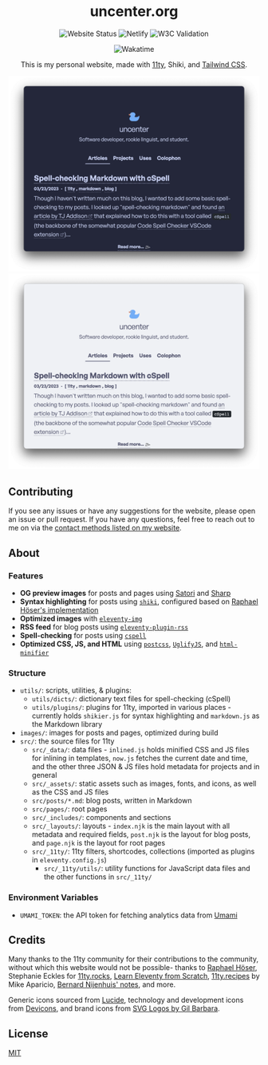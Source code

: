 <div align="center">
    <h1>uncenter.org</h1>

![Website Status](https://img.shields.io/website?down_color=red&down_message=down&up_color=a&up_message=online&url=https%3A%2F%2Funcenter.org&style=for-the-badge)
![Netlify](https://img.shields.io/netlify/0be102c8-f30f-48ad-a0f0-7fb84eea2740?style=for-the-badge)
![W3C Validation](https://img.shields.io/w3c-validation/html?targetUrl=https%3A%2F%2Funcenter.org&style=for-the-badge)

![Wakatime](https://wakatime.com/badge/user/44269a44-02c2-486c-a2ea-494b7071737e/project/37a0a8c7-515a-4f8e-90bc-cfab440d9035.svg?style=for-the-badge)

This is my personal website, made with [11ty](https://www.11ty.dev/), Shiki, and [Tailwind CSS](https://tailwindcss.com/).

![Screenshot of my website's homepage, in dark mode](/images/home-dark.png)
![Screenshot of my website's homepage, in light mode](/images/home-light.png)

</div>

## Contributing

If you see any issues or have any suggestions for the website, please open an issue or pull request. If you have any questions, feel free to reach out to me on via the [contact methods listed on my website](https://uncenter.org/contact/).

## About

### Features

- **OG preview images** for posts and pages using [Satori](https://github.com/vercel/satori) and [Sharp](https://sharp.pixelplumbing.com/)
- **Syntax highlighting** for posts using [`shiki`](https://github.com/shikijs/shiki), configured based on [Raphael Höser's implementation](https://www.hoeser.dev/blog/2023-02-01-syntax-highlight/)
- **Optimized images** with [`eleventy-img`](https://github.com/11ty/eleventy-img)
- **RSS feed** for blog posts using [`eleventy-plugin-rss`](https://github.com/11ty/eleventy-plugin-rss)
- **Spell-checking** for posts using [`cspell`](http://cspell.org/)
- **Optimized CSS, JS, and HTML** using [`postcss`](https://postcss.org/), [`UglifyJS`](https://github.com/mishoo/UglifyJS), and [`html-minifier`](https://github.com/kangax/html-minifier)

### Structure

- `utils/`: scripts, utilities, & plugins:
  - `utils/dicts/`: dictionary text files for spell-checking (cSpell)
  - `utils/plugins/`: plugins for 11ty, imported in various places - currently holds `shikier.js` for syntax highlighting and `markdown.js` as the Markdown library
- `images/`: images for posts and pages, optimized during build
- `src/`: the source files for 11ty
  - `src/_data/`: data files - `inlined.js` holds minified CSS and JS files for inlining in templates, `now.js` fetches the current date and time, and the other three JSON & JS files hold metadata for projects and in general
  - `src/_assets/`: static assets such as images, fonts, and icons, as well as the CSS and JS files
  - `src/posts/*.md`: blog posts, written in Markdown
  - `src/pages/`: root pages
  - `src/_includes/`: components and sections
  - `src/_layouts/`: layouts - `index.njk` is the main layout with all metadata and required fields, `post.njk` is the layout for blog posts, and `page.njk` is the layout for root pages
  - `src/_11ty/`: 11ty filters, shortcodes, collections (imported as plugins in `eleventy.config.js`)
    - `src/_11ty/utils/`: utility functions for JavaScript data files and the other functions in `src/_11ty/`

### Environment Variables

- `UMAMI_TOKEN`: the API token for fetching analytics data from [Umami](https://umami.is/)

## Credits

Many thanks to the 11ty community for their contributions to the community, without which this website would not be possible- thanks to [Raphael Höser](https://www.hoeser.dev/), Stephanie Eckles for [11ty.rocks](https://11ty.rocks/), [Learn Eleventy from Scratch](https://learneleventyfromscratch.com/), [11ty.recipes](https://11ty.recipes/) by Mike Aparicio, [Bernard Nijenhuis' notes](https://bnijenhuis.nl/), and more.

Generic icons sourced from [Lucide](https://lucide.dev/), technology and development icons from [Devicons](https://devicon.dev/), and brand icons from [SVG Logos by Gil Barbara](https://github.com/gilbarbara/logos).

## License

[MIT](LICENSE.md)
